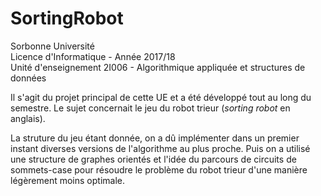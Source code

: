 # SortingRobot
Sorbonne Université<br>
Licence d'Informatique - Année 2017/18<br>
Unité d'enseignement 2I006 - Algorithmique appliquée et structures de données

Il s'agit du projet principal de cette UE et a été développé tout au long du semestre. 
Le sujet concernait le jeu du robot trieur (*sorting robot* en anglais).

La struture du jeu étant donnée, on a dû implémenter dans un premier instant diverses versions de l'algorithme au plus proche. 
Puis on a utilisé une structure de graphes orientés et l'idée du parcours de circuits de sommets-case pour résoudre
le problème du robot trieur d'une manière légèrement moins optimale.
